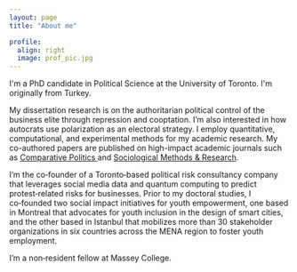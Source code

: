 ```yaml
---
layout: page
title: "About me"

profile:
  align: right
  image: prof_pic.jpg
---
```


I'm a PhD candidate in Political Science at the University of Toronto. I'm originally from Turkey. 

My dissertation research is on the authoritarian political control of the business elite through repression and cooptation. I’m also interested in how autocrats use polarization as an electoral strategy. I employ quantitative, computational, and experimental methods for my academic research. My co-authored papers are published on high-impact academic journals such as <a href="https://jcp.gc.cuny.edu"> Comparative Politics </a> and [Sociological Methods & Research](https://journals.sagepub.com/home/smr). 

I’m the co‑founder of a Toronto‑based political risk consultancy company that leverages social media data and quantum computing to predict protest‑related risks for
businesses. Prior to my doctoral studies, I co‑founded two social impact initiatives for youth empowerment, one based in Montreal that advocates for youth inclusion in the design of smart cities, and the other based in Istanbul that mobilizes more than 30 stakeholder organizations in six countries across the MENA
region to foster youth employment. 

I’m a non‑resident fellow at Massey College.

